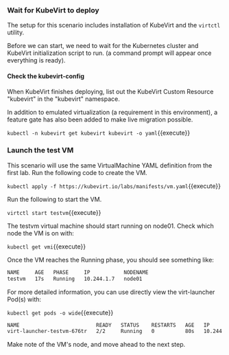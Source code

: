 ### Wait for KubeVirt to deploy

The setup for this scenario includes installation of KubeVirt and the `virtctl` utility.

Before we can start, we need to wait for the Kubernetes cluster and KubeVirt
initialization script to run. (a command prompt will appear once everything is
ready).

#### Check the kubevirt-config

When KubeVirt finishes deploying, list out the KubeVirt Custom Resource "kubevirt" in
the "kubevirt" namespace.

In addition to emulated virtualization (a requirement in this environment), a
feature gate has also been added to make live migration possible.

`kubectl -n kubevirt get kubevirt kubevirt -o yaml`{{execute}}

### Launch the test VM

This scenario will use the same VirtualMachine YAML definition from the first
lab. Run the following code to create the VM.

`kubectl apply -f https://kubevirt.io/labs/manifests/vm.yaml`{{execute}}

Run the following to start the VM.

`virtctl start testvm`{{execute}}

The testvm virtual machine should start running on node01. Check which node the VM is on with:

`kubectl get vmi`{{execute}}

Once the VM reaches the Running phase, you should see something like:

~~~sh
NAME     AGE   PHASE     IP           NODENAME
testvm   17s   Running   10.244.1.7   node01
~~~

For more detailed information, you can use directly view the virt-launcher Pod(s) with:

`kubectl get pods -o wide`{{execute}}

~~~sh
NAME                         READY   STATUS    RESTARTS   AGE   IP           NODE     NOMINATED NODE   READINESS GATES
virt-launcher-testvm-676tr   2/2     Running   0          80s   10.244.1.7   node01   <none>           <none>
~~~

Make note of the VM's node, and move ahead to the next step.
